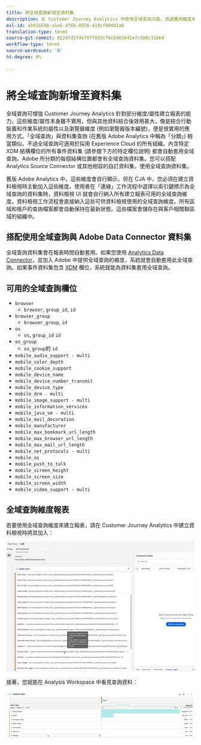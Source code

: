 ```yaml
---
title: 將全域查詢新增至資料集
description: 在 Customer Journey Analytics 中使用全域查詢功能，透過實用維度來增強報表。
exl-id: ab91659b-a1e6-4f6b-8976-410cf894d1a0
translation-type: tm+mt
source-git-commit: 8224fd2fde787f0d3cf0cb983641efc588c316b0
workflow-type: tm+mt
source-wordcount: '0'
ht-degree: 0%

---
```


# 將全域查詢新增至資料集

全域查詢可增強 Customer Journey Analytics 針對部分維度/屬性建立報表的能力，這些維度/屬性本身雖不實用，但與其他資料結合後效用甚大，像是結合行動裝置和作業系統的屬性以及瀏覽器維度 (例如瀏覽器版本編號)，便是很實用的應用方式。「全域查詢」與資料集查詢 (在舊版 Adobe Analytics 中稱為「分類」) 相當類似，不過全域查詢可適用於採用 Experience Cloud 的所有組織。內含特定 XDM 結構欄位的所有事件資料集 (請參閱下方的特定欄位說明) 都會自動套用全域查詢。Adobe 所分類的每個結構位置都會有全域查詢資料集。您可以搭配 Analytics Source Connector 或其他相容的自訂資料集，使用全域查詢資料集。

舊版 Adobe Analytics 中，這些維度會自行顯示，但在 CJA 中，您必須在建立資料檢視時主動加入這些維度。使用者在「連線」工作流程中選擇以索引鍵標示為全域查詢的資料集時，資料檢視 UI 就會自行納入所有建立報表可用的全域查詢維度。資料檢視工作流程會直接納入這些可供資料檢視使用的全域查詢維度。所有區域和帳戶的查詢檔案都會自動保持在最新狀態。這些檔案會儲存在與客戶相關聯區域的組織中。

## 搭配使用全域查詢與 Adobe Data Connector 資料集

全域查詢資料集會在報表時間自動套用。如果您使用 [Analytics Data Connector](https://experienceleague.adobe.com/docs/experience-platform/sources/connectors/adobe-applications/analytics.html?lang=zh-Hant#connectors)，並加入 Adobe 中提供全域查詢的維度，系統就會自動套用此全域查詢。如果事件資料集包含 [XDM](https://experienceleague.adobe.com/docs/experience-platform/xdm/home.html?lang=zh-Hant) 欄位，系統就能為資料集套用全域查詢。

## 可用的全域查詢欄位

* `browser`
   * `browser`, `group_id`, `id`
* `browser_group`
   * `browser_group`, `id`
* `os`
   * `os`,  `group_id`  `id`
* `os_group`
   * `os_group`的  `id`
* `mobile_audio_support - multi`
* `mobile_color_depth`
* `mobile_cookie_support`
* `mobile_device_name`
* `mobile_device_number_transmit`
* `mobile_device_type`
* `mobile_drm - multi`
* `mobile_image_support - multi`
* `mobile_information_services`
* `mobile_java_vm - multi`
* `mobile_mail_decoration`
* `mobile_manufacturer`
* `mobile_max_bookmark_url_length`
* `mobile_max_browser_url_length`
* `mobile_max_mail_url_length`
* `mobile_net_protocols - multi`
* `mobile_os`
* `mobile_push_to_talk`
* `mobile_screen_height`
* `mobile_screen_size`
* `mobile_screen_width`
* `mobile_video_support - multi`

## 全域查詢維度報表

若要使用全域查詢維度來建立報表，請在 Customer Journey Analytics 中建立資料檢視時將其加入：

![](assets/global-lookup.png)

接著，您就能在 Analysis Workspace 中看見查詢資料：

![](assets/gl-reporting.png)
